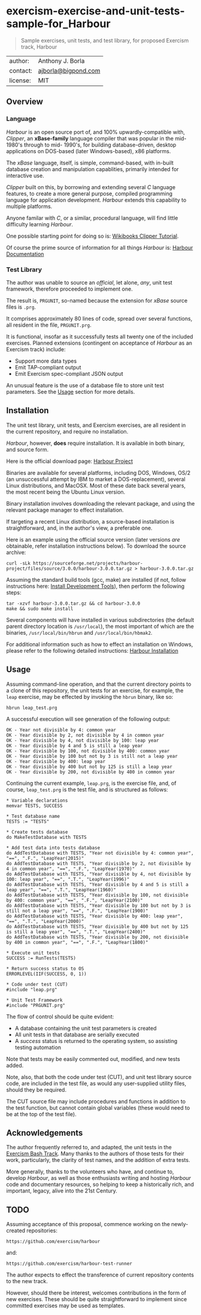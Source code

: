 # exercism-exercise-and-unit-tests-sample-for_Harbour
> Sample exercises, unit tests, and test library, for proposed Exercism track, Harbour

|||
| :---     | :--- |
| author:  | Anthony J. Borla |
| contact: | [ajborla@bigpond.com](ajborla@bigpond.com) |
| license: | MIT |

## Overview

### Language
_Harbour_ is an open source port of, and 100% upwardly-compatible with, _Clipper_, an **xBase-family** language compiler that was popular in the mid-1980's through to mid- 1990's, for building database-driven, desktop applications on DOS-based (later Windows-based), x86 platforms.

The _xBase_ language, itself, is simple, command-based, with in-built database creation and manipulation capablities, primarily intended for interactive use.

_Clipper_ built on this, by borrowing and extending several _C_ language features, to create a more general purpose, compiled programming language for application development. _Harbour_ extends this capability to multiple platforms.

Anyone familar with _C_, or a similar, procedural language, will find little difficulty learning _Harbour_.

One possible starting point for doing so is: [Wikibooks Clipper Tutorial](https://en.wikibooks.org/wiki/Clipper_Tutorial:_a_Guide_to_Open_Source_Clipper(s)).

Of course the prime source of information for all things _Harbour_ is: [Harbour Documentation](https://harbour.github.io/
)

### Test Library
The author was unable to source an _official_, let alone, _any_, unit test framework, therefore proceeded to implement one.

The result is, `PRGUNIT`, so-named because the extension for _xBase_  source files is `.prg`.

It comprises approximately 80 lines of code, spread over several functions, all resident in the file, `PRGUNIT.prg`.

It is functional, insofar as it successfully tests all twenty one of the included exercises. Planned extensions (contingent on acceptance of _Harbour_ as an Exercism track) include:
* Support more data types
* Emit TAP-compliant output
* Emit Exercism spec-compliant JSON output

An unusual feature is the use of a database file to store unit test parameters. See the [Usage](#Usage) section for more details.

## Installation
The unit test library, unit tests, and Exercism exercises, are all resident in the current repository, and require no installation.

_Harbour_, however, **does** require installation. It is available in both binary, and source form.

Here is the official download page: [Harbour Project](https://sourceforge.net/projects/harbour-project/files/)

Binaries are available for several platforms, including DOS, Windows, OS/2 (an unsuccessful attempt by IBM to market a DOS-replacement), several Linux distributions, and MacOSX. Most of these date back several years, the most recent being the Ubuntu Linux version.

Binary installation involves downloading the relevant package, and using the relevant package manager to effect installation.

If targeting a recent Linux distribution, a source-based installation is straightforward, and, in the author's view, a preferable one.

Here is an example using the official source version (later versions _are_ obtainable, refer installation instructions below). To download the source archive:

```plain
curl -sLk https://sourceforge.net/projects/harbour-project/files/source/3.0.0/harbour-3.0.0.tar.gz > harbour-3.0.0.tar.gz
```

Assuming the standard build tools (gcc, make) are installed (if not, follow instructions here: [Install Development Tools](https://ostechnix.com/install-development-tools-linux/)), then perform the following steps:

```plain
tar -xzvf harbour-3.0.0.tar.gz && cd harbour-3.0.0
make && sudo make install
```

Several components will have installed in various subdirectories (the default parent directory location is `/usr/local`), the most important of which are the binaries, `/usr/local/bin/hbrun` and `/usr/local/bin/hbmak2`.

For additional information such as how to effect an installation on Windows, please refer to the following detailed instructions: [Harbour Installation](https://www.kresin.ru/en/hrbfaq.html#Install)

## Usage
Assuming command-line operation, and that the current directory points to a clone of this repository, the unit tests for an exercise, for example, the `leap` exercise, may be effected by invoking the `hbrun` binary, like so:

```plain
hbrun leap_test.prg
```

A successful execution will see generation of the following output:

```plain
OK - Year not divisible by 4: common year
OK - Year divisible by 2, not divisible by 4 in common year
OK - Year divisible by 4, not divisible by 100: leap year
OK - Year divisible by 4 and 5 is still a leap year
OK - Year divisible by 100, not divisible by 400: common year
OK - Year divisible by 100 but not by 3 is still not a leap year
OK - Year divisible by 400: leap year
OK - Year divisible by 400 but not by 125 is still a leap year
OK - Year divisible by 200, not divisible by 400 in common year
```
Continuing the current example, `leap.prg`, is the exercise file, and, of course, `leap_test.prg` is the test file, and is structured as follows:

```plain
* Variable declarations
memvar TESTS, SUCCESS

* Test database name
TESTS := "TESTS"

* Create tests database
do MakeTestDatabase with TESTS

* Add test data into tests database
do AddTestDatabase with TESTS, "Year not divisible by 4: common year", "==", ".F.", "LeapYear(2015)"
do AddTestDatabase with TESTS, "Year divisible by 2, not divisible by 4 in common year", "==", ".F.", "LeapYear(1970)"
do AddTestDatabase with TESTS, "Year divisible by 4, not divisible by 100: leap year", "==", ".T.", "LeapYear(1996)"
do AddTestDatabase with TESTS, "Year divisible by 4 and 5 is still a leap year", "==", ".T.", "LeapYear(1960)"
do AddTestDatabase with TESTS, "Year divisible by 100, not divisible by 400: common year", "==", ".F.", "LeapYear(2100)"
do AddTestDatabase with TESTS, "Year divisible by 100 but not by 3 is still not a leap year", "==", ".F.", "LeapYear(1900)"
do AddTestDatabase with TESTS, "Year divisible by 400: leap year", "==", ".T.", "LeapYear(2000)"
do AddTestDatabase with TESTS, "Year divisible by 400 but not by 125 is still a leap year", "==", ".T.", "LeapYear(2400)"
do AddTestDatabase with TESTS, "Year divisible by 200, not divisible by 400 in common year", "==", ".F.", "LeapYear(1800)"

* Execute unit tests
SUCCESS := RunTests(TESTS)

* Return success status to OS
ERRORLEVEL(IIF(SUCCESS, 0, 1))

* Code under test (CUT)
#include "leap.prg"

* Unit Test Framework
#include "PRGUNIT.prg"
```

The flow of control should be quite evident:
* A database containing the unit test parameters is created
* All unit tests in that database are serially executed
* A _success_ status is returned to the operating system, so assisting testing automation

Note that tests may be easily commented out, modified, and new tests added.

Note, also, that both the code under test (CUT), and unit test library source code, are included in the test file, as would any user-supplied utility files, should they be required.

The CUT source file may include procedures and functions in addition to the test function, but cannot contain global variables (these would need to be at the top of the test file).

## Acknowledgements
The author frequently referred to, and adapted, the unit tests in the [Exercism Bash Track](https://exercism.org/tracks/bash). Many thanks to the authors of those tests for their work, particularly, the clarity of test names, and the addition of extra tests.

More generally, thanks to the volunteers who have, and continue to, develop _Harbour_, as well as those enthusiasts writing and hosting _Harbour_ code and documentary resources, so helping to keep a historically rich, and important, legacy, alive into the 21st Century.

## TODO
Assuming acceptance of this proposal, commence working on the newly-created repositories:

`https://github.com/exercism/harbour`

and:

`https://github.com/exercism/harbour-test-runner`

The author expects to effect the transference of current repository contents to the new track.

However, should there be interest, welcomes contributions in the form of new exercises. These should be quite straightforward to implement since committed exercises may be used as templates.

